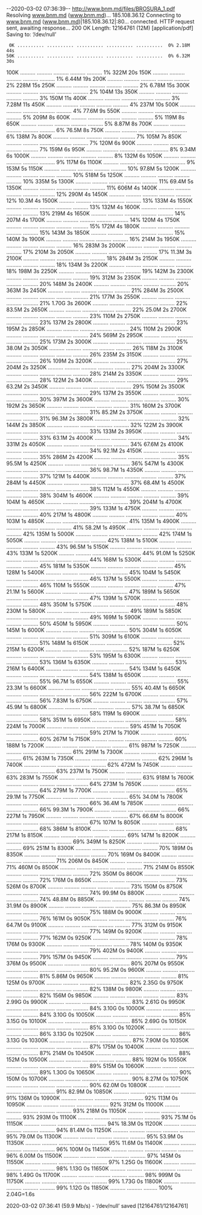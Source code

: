 --2020-03-02 07:36:39--  http://www.bnm.md/files/BROSURA_1.pdf
Resolving www.bnm.md (www.bnm.md)... 185.108.36.12
Connecting to www.bnm.md (www.bnm.md)|185.108.36.12|:80... connected.
HTTP request sent, awaiting response... 200 OK
Length: 12164761 (12M) [application/pdf]
Saving to: ‘/dev/null’

     0K .......... .......... .......... .......... ..........  0% 2.18M 44s
    50K .......... .......... .......... .......... ..........  0% 6.32M 30s
   100K .......... .......... .......... .......... ..........  1%  322M 20s
   150K .......... .......... .......... .......... ..........  1% 6.44M 19s
   200K .......... .......... .......... .......... ..........  2%  228M 15s
   250K .......... .......... .......... .......... ..........  2% 6.78M 15s
   300K .......... .......... .......... .......... ..........  2%  104M 13s
   350K .......... .......... .......... .......... ..........  3%  150M 11s
   400K .......... .......... .......... .......... ..........  3% 7.28M 11s
   450K .......... .......... .......... .......... ..........  4%  237M 10s
   500K .......... .......... .......... .......... ..........  4% 77.6M 9s
   550K .......... .......... .......... .......... ..........  5%  209M 8s
   600K .......... .......... .......... .......... ..........  5%  119M 8s
   650K .......... .......... .......... .......... ..........  5% 8.87M 8s
   700K .......... .......... .......... .......... ..........  6% 76.5M 8s
   750K .......... .......... .......... .......... ..........  6%  138M 7s
   800K .......... .......... .......... .......... ..........  7%  105M 7s
   850K .......... .......... .......... .......... ..........  7%  120M 6s
   900K .......... .......... .......... .......... ..........  7%  159M 6s
   950K .......... .......... .......... .......... ..........  8% 9.34M 6s
  1000K .......... .......... .......... .......... ..........  8%  132M 6s
  1050K .......... .......... .......... .......... ..........  9%  117M 6s
  1100K .......... .......... .......... .......... ..........  9%  153M 5s
  1150K .......... .......... .......... .......... .......... 10% 97.8M 5s
  1200K .......... .......... .......... .......... .......... 10%  518M 5s
  1250K .......... .......... .......... .......... .......... 10%  335M 5s
  1300K .......... .......... .......... .......... .......... 11% 69.4M 5s
  1350K .......... .......... .......... .......... .......... 11%  606M 4s
  1400K .......... .......... .......... .......... .......... 12%  290M 4s
  1450K .......... .......... .......... .......... .......... 12% 10.3M 4s
  1500K .......... .......... .......... .......... .......... 13%  133M 4s
  1550K .......... .......... .......... .......... .......... 13%  132M 4s
  1600K .......... .......... .......... .......... .......... 13%  219M 4s
  1650K .......... .......... .......... .......... .......... 14%  207M 4s
  1700K .......... .......... .......... .......... .......... 14%  120M 4s
  1750K .......... .......... .......... .......... .......... 15%  172M 4s
  1800K .......... .......... .......... .......... .......... 15%  143M 3s
  1850K .......... .......... .......... .......... .......... 15%  140M 3s
  1900K .......... .......... .......... .......... .......... 16%  214M 3s
  1950K .......... .......... .......... .......... .......... 16%  283M 3s
  2000K .......... .......... .......... .......... .......... 17%  210M 3s
  2050K .......... .......... .......... .......... .......... 17% 11.3M 3s
  2100K .......... .......... .......... .......... .......... 18%  284M 3s
  2150K .......... .......... .......... .......... .......... 18%  134M 3s
  2200K .......... .......... .......... .......... .......... 18%  198M 3s
  2250K .......... .......... .......... .......... .......... 19%  142M 3s
  2300K .......... .......... .......... .......... .......... 19%  312M 3s
  2350K .......... .......... .......... .......... .......... 20%  148M 3s
  2400K .......... .......... .......... .......... .......... 20%  363M 3s
  2450K .......... .......... .......... .......... .......... 21%  284M 3s
  2500K .......... .......... .......... .......... .......... 21%  177M 3s
  2550K .......... .......... .......... .......... .......... 21% 1.70G 3s
  2600K .......... .......... .......... .......... .......... 22% 83.5M 2s
  2650K .......... .......... .......... .......... .......... 22% 25.0M 2s
  2700K .......... .......... .......... .......... .......... 23%  110M 2s
  2750K .......... .......... .......... .......... .......... 23%  137M 2s
  2800K .......... .......... .......... .......... .......... 23%  195M 2s
  2850K .......... .......... .......... .......... .......... 24%  110M 2s
  2900K .......... .......... .......... .......... .......... 24%  569M 2s
  2950K .......... .......... .......... .......... .......... 25%  173M 2s
  3000K .......... .......... .......... .......... .......... 25% 38.0M 2s
  3050K .......... .......... .......... .......... .......... 26%  118M 2s
  3100K .......... .......... .......... .......... .......... 26%  235M 2s
  3150K .......... .......... .......... .......... .......... 26%  109M 2s
  3200K .......... .......... .......... .......... .......... 27%  204M 2s
  3250K .......... .......... .......... .......... .......... 27%  204M 2s
  3300K .......... .......... .......... .......... .......... 28%  214M 2s
  3350K .......... .......... .......... .......... .......... 28%  122M 2s
  3400K .......... .......... .......... .......... .......... 29% 63.2M 2s
  3450K .......... .......... .......... .......... .......... 29%  150M 2s
  3500K .......... .......... .......... .......... .......... 29%  137M 2s
  3550K .......... .......... .......... .......... .......... 30%  397M 2s
  3600K .......... .......... .......... .......... .......... 30%  192M 2s
  3650K .......... .......... .......... .......... .......... 31%  160M 2s
  3700K .......... .......... .......... .......... .......... 31% 85.2M 2s
  3750K .......... .......... .......... .......... .......... 31% 96.3M 2s
  3800K .......... .......... .......... .......... .......... 32%  144M 2s
  3850K .......... .......... .......... .......... .......... 32%  122M 2s
  3900K .......... .......... .......... .......... .......... 33%  133M 2s
  3950K .......... .......... .......... .......... .......... 33% 63.1M 2s
  4000K .......... .......... .......... .......... .......... 34%  331M 2s
  4050K .......... .......... .......... .......... .......... 34% 67.6M 2s
  4100K .......... .......... .......... .......... .......... 34% 92.1M 2s
  4150K .......... .......... .......... .......... .......... 35%  286M 2s
  4200K .......... .......... .......... .......... .......... 35% 95.5M 1s
  4250K .......... .......... .......... .......... .......... 36%  547M 1s
  4300K .......... .......... .......... .......... .......... 36% 98.7M 1s
  4350K .......... .......... .......... .......... .......... 37%  121M 1s
  4400K .......... .......... .......... .......... .......... 37%  284M 1s
  4450K .......... .......... .......... .......... .......... 37% 68.4M 1s
  4500K .......... .......... .......... .......... .......... 38%  112M 1s
  4550K .......... .......... .......... .......... .......... 38%  304M 1s
  4600K .......... .......... .......... .......... .......... 39%  104M 1s
  4650K .......... .......... .......... .......... .......... 39%  204M 1s
  4700K .......... .......... .......... .......... .......... 39%  133M 1s
  4750K .......... .......... .......... .......... .......... 40%  217M 1s
  4800K .......... .......... .......... .......... .......... 40%  103M 1s
  4850K .......... .......... .......... .......... .......... 41%  135M 1s
  4900K .......... .......... .......... .......... .......... 41% 58.2M 1s
  4950K .......... .......... .......... .......... .......... 42%  135M 1s
  5000K .......... .......... .......... .......... .......... 42%  174M 1s
  5050K .......... .......... .......... .......... .......... 42%  138M 1s
  5100K .......... .......... .......... .......... .......... 43% 96.5M 1s
  5150K .......... .......... .......... .......... .......... 43%  133M 1s
  5200K .......... .......... .......... .......... .......... 44% 91.0M 1s
  5250K .......... .......... .......... .......... .......... 44%  168M 1s
  5300K .......... .......... .......... .......... .......... 45%  181M 1s
  5350K .......... .......... .......... .......... .......... 45%  128M 1s
  5400K .......... .......... .......... .......... .......... 45%  104M 1s
  5450K .......... .......... .......... .......... .......... 46%  137M 1s
  5500K .......... .......... .......... .......... .......... 46%  110M 1s
  5550K .......... .......... .......... .......... .......... 47% 21.1M 1s
  5600K .......... .......... .......... .......... .......... 47%  189M 1s
  5650K .......... .......... .......... .......... .......... 47%  139M 1s
  5700K .......... .......... .......... .......... .......... 48%  350M 1s
  5750K .......... .......... .......... .......... .......... 48%  230M 1s
  5800K .......... .......... .......... .......... .......... 49%  189M 1s
  5850K .......... .......... .......... .......... .......... 49%  169M 1s
  5900K .......... .......... .......... .......... .......... 50%  450M 1s
  5950K .......... .......... .......... .......... .......... 50%  145M 1s
  6000K .......... .......... .......... .......... .......... 50%  304M 1s
  6050K .......... .......... .......... .......... .......... 51%  309M 1s
  6100K .......... .......... .......... .......... .......... 51%  148M 1s
  6150K .......... .......... .......... .......... .......... 52%  215M 1s
  6200K .......... .......... .......... .......... .......... 52%  187M 1s
  6250K .......... .......... .......... .......... .......... 53%  195M 1s
  6300K .......... .......... .......... .......... .......... 53%  136M 1s
  6350K .......... .......... .......... .......... .......... 53%  216M 1s
  6400K .......... .......... .......... .......... .......... 54%  134M 1s
  6450K .......... .......... .......... .......... .......... 54%  138M 1s
  6500K .......... .......... .......... .......... .......... 55% 96.7M 1s
  6550K .......... .......... .......... .......... .......... 55% 23.3M 1s
  6600K .......... .......... .......... .......... .......... 55% 40.4M 1s
  6650K .......... .......... .......... .......... .......... 56%  222M 1s
  6700K .......... .......... .......... .......... .......... 56% 7.83M 1s
  6750K .......... .......... .......... .......... .......... 57% 45.9M 1s
  6800K .......... .......... .......... .......... .......... 57% 38.7M 1s
  6850K .......... .......... .......... .......... .......... 58%  119M 1s
  6900K .......... .......... .......... .......... .......... 58%  351M 1s
  6950K .......... .......... .......... .......... .......... 58%  224M 1s
  7000K .......... .......... .......... .......... .......... 59%  451M 1s
  7050K .......... .......... .......... .......... .......... 59%  217M 1s
  7100K .......... .......... .......... .......... .......... 60%  267M 1s
  7150K .......... .......... .......... .......... .......... 60%  188M 1s
  7200K .......... .......... .......... .......... .......... 61%  987M 1s
  7250K .......... .......... .......... .......... .......... 61%  291M 1s
  7300K .......... .......... .......... .......... .......... 61%  263M 1s
  7350K .......... .......... .......... .......... .......... 62%  296M 1s
  7400K .......... .......... .......... .......... .......... 62%  472M 1s
  7450K .......... .......... .......... .......... .......... 63%  237M 1s
  7500K .......... .......... .......... .......... .......... 63%  283M 1s
  7550K .......... .......... .......... .......... .......... 63%  918M 1s
  7600K .......... .......... .......... .......... .......... 64%  273M 1s
  7650K .......... .......... .......... .......... .......... 64%  279M 1s
  7700K .......... .......... .......... .......... .......... 65% 29.1M 1s
  7750K .......... .......... .......... .......... .......... 65% 34.0M 1s
  7800K .......... .......... .......... .......... .......... 66% 36.4M 1s
  7850K .......... .......... .......... .......... .......... 66% 99.3M 1s
  7900K .......... .......... .......... .......... .......... 66%  227M 1s
  7950K .......... .......... .......... .......... .......... 67% 66.6M 1s
  8000K .......... .......... .......... .......... .......... 67%  107M 1s
  8050K .......... .......... .......... .......... .......... 68%  386M 1s
  8100K .......... .......... .......... .......... .......... 68%  217M 1s
  8150K .......... .......... .......... .......... .......... 69%  147M 1s
  8200K .......... .......... .......... .......... .......... 69%  349M 1s
  8250K .......... .......... .......... .......... .......... 69%  251M 1s
  8300K .......... .......... .......... .......... .......... 70%  189M 0s
  8350K .......... .......... .......... .......... .......... 70%  169M 0s
  8400K .......... .......... .......... .......... .......... 71%  206M 0s
  8450K .......... .......... .......... .......... .......... 71%  460M 0s
  8500K .......... .......... .......... .......... .......... 71%  214M 0s
  8550K .......... .......... .......... .......... .......... 72%  350M 0s
  8600K .......... .......... .......... .......... .......... 72%  176M 0s
  8650K .......... .......... .......... .......... .......... 73%  526M 0s
  8700K .......... .......... .......... .......... .......... 73%  150M 0s
  8750K .......... .......... .......... .......... .......... 74% 99.9M 0s
  8800K .......... .......... .......... .......... .......... 74% 48.8M 0s
  8850K .......... .......... .......... .......... .......... 74% 31.9M 0s
  8900K .......... .......... .......... .......... .......... 75% 86.3M 0s
  8950K .......... .......... .......... .......... .......... 75%  188M 0s
  9000K .......... .......... .......... .......... .......... 76%  161M 0s
  9050K .......... .......... .......... .......... .......... 76% 64.7M 0s
  9100K .......... .......... .......... .......... .......... 77%  312M 0s
  9150K .......... .......... .......... .......... .......... 77%  149M 0s
  9200K .......... .......... .......... .......... .......... 77%  162M 0s
  9250K .......... .......... .......... .......... .......... 78%  176M 0s
  9300K .......... .......... .......... .......... .......... 78%  140M 0s
  9350K .......... .......... .......... .......... .......... 79%  402M 0s
  9400K .......... .......... .......... .......... .......... 79%  157M 0s
  9450K .......... .......... .......... .......... .......... 79%  376M 0s
  9500K .......... .......... .......... .......... .......... 80%  207M 0s
  9550K .......... .......... .......... .......... .......... 80% 95.2M 0s
  9600K .......... .......... .......... .......... .......... 81% 5.86M 0s
  9650K .......... .......... .......... .......... .......... 81%  125M 0s
  9700K .......... .......... .......... .......... .......... 82% 2.35G 0s
  9750K .......... .......... .......... .......... .......... 82%  138M 0s
  9800K .......... .......... .......... .......... .......... 82%  156M 0s
  9850K .......... .......... .......... .......... .......... 83% 2.99G 0s
  9900K .......... .......... .......... .......... .......... 83% 2.61G 0s
  9950K .......... .......... .......... .......... .......... 84% 3.10G 0s
 10000K .......... .......... .......... .......... .......... 84% 3.10G 0s
 10050K .......... .......... .......... .......... .......... 85% 3.15G 0s
 10100K .......... .......... .......... .......... .......... 85% 2.69G 0s
 10150K .......... .......... .......... .......... .......... 85% 3.10G 0s
 10200K .......... .......... .......... .......... .......... 86% 3.13G 0s
 10250K .......... .......... .......... .......... .......... 86% 3.13G 0s
 10300K .......... .......... .......... .......... .......... 87% 7.90M 0s
 10350K .......... .......... .......... .......... .......... 87%  175M 0s
 10400K .......... .......... .......... .......... .......... 87%  214M 0s
 10450K .......... .......... .......... .......... .......... 88%  152M 0s
 10500K .......... .......... .......... .......... .......... 88%  192M 0s
 10550K .......... .......... .......... .......... .......... 89%  515M 0s
 10600K .......... .......... .......... .......... .......... 89% 1.30G 0s
 10650K .......... .......... .......... .......... .......... 90%  150M 0s
 10700K .......... .......... .......... .......... .......... 90% 8.27M 0s
 10750K .......... .......... .......... .......... .......... 90% 62.0M 0s
 10800K .......... .......... .......... .......... .......... 91% 82.9M 0s
 10850K .......... .......... .......... .......... .......... 91%  136M 0s
 10900K .......... .......... .......... .......... .......... 92%  113M 0s
 10950K .......... .......... .......... .......... .......... 92%  312M 0s
 11000K .......... .......... .......... .......... .......... 93%  218M 0s
 11050K .......... .......... .......... .......... .......... 93%  293M 0s
 11100K .......... .......... .......... .......... .......... 93% 75.1M 0s
 11150K .......... .......... .......... .......... .......... 94% 18.3M 0s
 11200K .......... .......... .......... .......... .......... 94% 81.4M 0s
 11250K .......... .......... .......... .......... .......... 95% 79.0M 0s
 11300K .......... .......... .......... .......... .......... 95% 53.9M 0s
 11350K .......... .......... .......... .......... .......... 95% 11.6M 0s
 11400K .......... .......... .......... .......... .......... 96%  100M 0s
 11450K .......... .......... .......... .......... .......... 96% 6.00M 0s
 11500K .......... .......... .......... .......... .......... 97%  145M 0s
 11550K .......... .......... .......... .......... .......... 97% 1.25G 0s
 11600K .......... .......... .......... .......... .......... 98% 1.13G 0s
 11650K .......... .......... .......... .......... .......... 98% 1.49G 0s
 11700K .......... .......... .......... .......... .......... 98%  999M 0s
 11750K .......... .......... .......... .......... .......... 99% 1.73G 0s
 11800K .......... .......... .......... .......... .......... 99% 1.12G 0s
 11850K .......... .......... .........                       100% 2.04G=1.6s

2020-03-02 07:36:41 (59.9 Mb/s) - ‘/dev/null’ saved [12164761/12164761]

